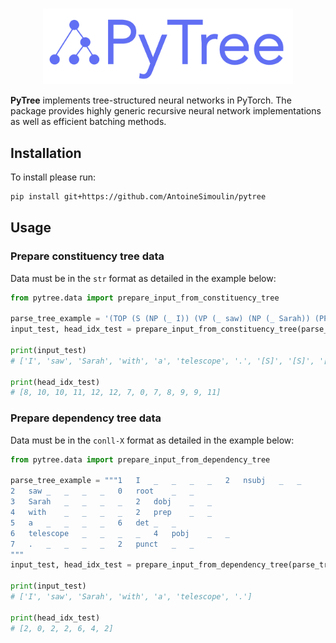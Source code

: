 <p align="center">
    <br>
    <img src="https://raw.githubusercontent.com/AntoineSimoulin/pytree/master/imgs/pytree_logo.png" width="400"/>
    <br>
<p>

**PyTree** implements tree-structured neural networks in PyTorch.
The package provides highly generic recursive neural network implementations as well as efficient batching methods.

## Installation

To install please run:

```bash
pip install git+https://github.com/AntoineSimoulin/pytree
```

## Usage

### Prepare constituency tree data

Data must be in the `str` format as detailed in the example below:

```python
from pytree.data import prepare_input_from_constituency_tree

parse_tree_example = '(TOP (S (NP (_ I)) (VP (_ saw) (NP (_ Sarah)) (PP (_ with) (NP (_ a) (_ telescope)))) (_ .)))'
input_test, head_idx_test = prepare_input_from_constituency_tree(parse_tree)

print(input_test)
# ['I', 'saw', 'Sarah', 'with', 'a', 'telescope', '.', '[S]', '[S]', '[VP]', '[VP]', '[PP]', '[NP]']

print(head_idx_test)
# [8, 10, 10, 11, 12, 12, 7, 0, 7, 8, 9, 9, 11]
```

### Prepare dependency tree data

Data must be in the `conll-X` format as detailed in the example below:

```python
from pytree.data import prepare_input_from_dependency_tree

parse_tree_example = """1	I	_	_	_	_	2	nsubj	_	_
2	saw	_	_	_	_	0	root	_	_
3	Sarah	_	_	_	_	2	dobj	_	_
4	with	_	_	_	_	2	prep	_	_
5	a	_	_	_	_	6	det	_	_
6	telescope	_	_	_	_	4	pobj	_	_
7	.	_	_	_	_	2	punct	_	_
"""
input_test, head_idx_test = prepare_input_from_dependency_tree(parse_tree)

print(input_test)
# ['I', 'saw', 'Sarah', 'with', 'a', 'telescope', '.']

print(head_idx_test)
# [2, 0, 2, 2, 6, 4, 2]
```
